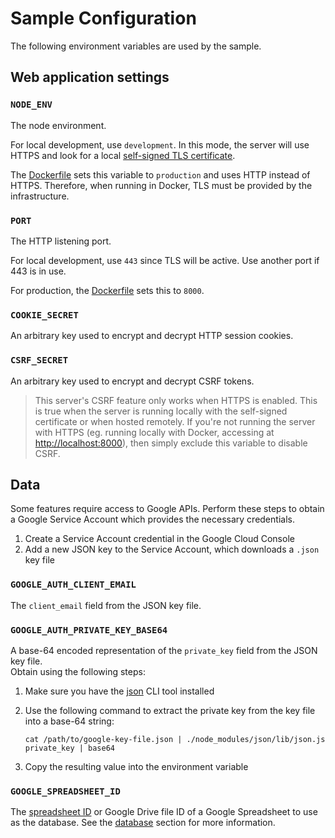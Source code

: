 # Sample Configuration

The following environment variables are used by the sample.

## Web application settings

### `NODE_ENV`

The node environment.

For local development, use `development`. In this mode, the server will use HTTPS and look for a local [self-signed TLS certificate](./README.md#self-signed-tls-certificate).

The [Dockerfile](./Dockerfile) sets this variable to `production` and uses HTTP instead of HTTPS. Therefore, when running in Docker, TLS must be provided by the infrastructure.

### `PORT`

The HTTP listening port.

For local development, use `443` since TLS will be active. Use another port if 443 is in use.

For production, the [Dockerfile](./Dockerfile) sets this to `8000`.

### `COOKIE_SECRET`

An arbitrary key used to encrypt and decrypt HTTP session cookies.

### `CSRF_SECRET`

An arbitrary key used to encrypt and decrypt CSRF tokens.

> This server's CSRF feature only works when HTTPS is enabled. This is true when the server is running locally with the self-signed certificate or when hosted remotely. If you're not running the server with HTTPS (eg. running locally with Docker, accessing at <http://localhost:8000>), then simply exclude this variable to disable CSRF.

## Data

Some features require access to Google APIs. Perform these steps to obtain a Google Service Account which provides the necessary credentials.

1. Create a Service Account credential in the Google Cloud Console
1. Add a new JSON key to the Service Account, which downloads a `.json` key file

### `GOOGLE_AUTH_CLIENT_EMAIL`

The `client_email` field from the JSON key file.

### `GOOGLE_AUTH_PRIVATE_KEY_BASE64`

A base-64 encoded representation of the `private_key` field from the JSON key file.  
Obtain using the following steps:

1. Make sure you have the [json](https://www.npmjs.com/package/json) CLI tool installed
1. Use the following command to extract the private key from the key file into a base-64 string:

   ```shell
   cat /path/to/google-key-file.json | ./node_modules/json/lib/json.js  private_key | base64
   ```

1. Copy the resulting value into the environment variable

### `GOOGLE_SPREADSHEET_ID`

The [spreadsheet ID](https://developers.google.com/sheets/api/guides/concepts) or Google Drive file ID of a Google Spreadsheet to use as the database. See the [database](./README.md#database) section for more information.
